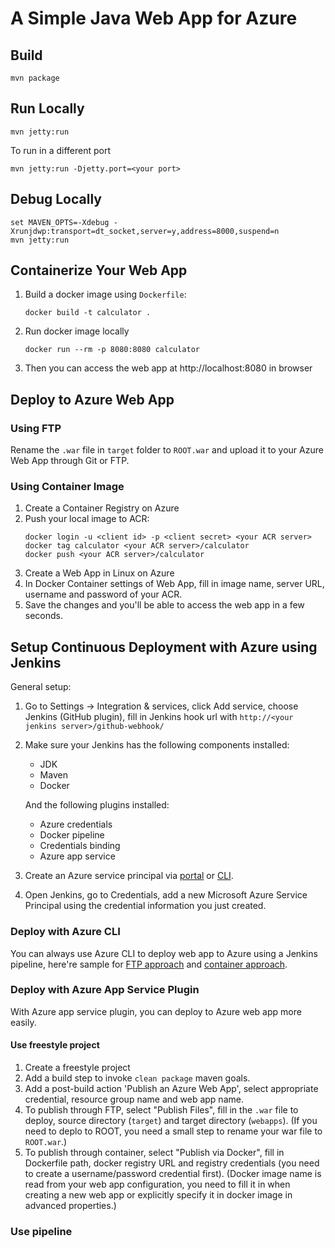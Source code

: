 # A Simple Java Web App for Azure

## Build
```shell
mvn package
```

## Run Locally
```shell
mvn jetty:run
```
To run in a different port
```shell
mvn jetty:run -Djetty.port=<your port>
```

## Debug Locally
```shell
set MAVEN_OPTS=-Xdebug -Xrunjdwp:transport=dt_socket,server=y,address=8000,suspend=n
mvn jetty:run
```

## Containerize Your Web App
1. Build a docker image using `Dockerfile`:
   ```
   docker build -t calculator .
   ```
2. Run docker image locally
   ```
   docker run --rm -p 8080:8080 calculator
   ```
3. Then you can access the web app at http://localhost:8080 in browser

## Deploy to Azure Web App

### Using FTP
Rename the `.war` file in `target` folder to `ROOT.war` and upload it to your Azure Web App through Git or FTP.

### Using Container Image
1. Create a Container Registry on Azure
2. Push your local image to ACR:
   ```
   docker login -u <client id> -p <client secret> <your ACR server>
   docker tag calculator <your ACR server>/calculator
   docker push <your ACR server>/calculator
   ```
3. Create a Web App in Linux on Azure
4. In Docker Container settings of Web App, fill in image name, server URL, username and password of your ACR.
5. Save the changes and you'll be able to access the web app in a few seconds.

## Setup Continuous Deployment with Azure using Jenkins
General setup:
1. Go to Settings -> Integration & services, click Add service, choose Jenkins (GitHub plugin), fill in Jenkins hook url with `http://<your jenkins server>/github-webhook/`
2. Make sure your Jenkins has the following components installed:
   * JDK
   * Maven
   * Docker

   And the following plugins installed:
   * Azure credentials
   * Docker pipeline
   * Credentials binding
   * Azure app service
3. Create an Azure service principal via [portal](https://docs.microsoft.com/en-us/azure/azure-resource-manager/resource-group-create-service-principal-portal) or [CLI](https://docs.microsoft.com/en-us/cli/azure/create-an-azure-service-principal-azure-cli?toc=%2fazure%2fazure-resource-manager%2ftoc.json).
4. Open Jenkins, go to Credentials, add a new Microsoft Azure Service Principal using the credential information you just created.

### Deploy with Azure CLI
You can always use Azure CLI to deploy web app to Azure using a Jenkins pipeline, here're sample for [FTP approach](Jenkinsfile_ftp_azcli) and [container approach](Jenkinsfile_container_azcli).

### Deploy with Azure App Service Plugin
With Azure app service plugin, you can deploy to Azure web app more easily.

#### Use freestyle project
1. Create a freestyle project
2. Add a build step to invoke `clean package` maven goals.
3. Add a post-build action 'Publish an Azure Web App', select appropriate credential, resource group name and web app name.
4. To publish through FTP, select "Publish Files", fill in the `.war` file to deploy, source directory (`target`) and target directory (`webapps`). (If you need to deplo to ROOT, you need a small step to rename your war file to `ROOT.war`.)
5. To publish through container, select "Publish via Docker", fill in Dockerfile path, docker registry URL and registry credentials (you need to create a username/password credential first). (Docker image name is read from your web app configuration, you need to fill it in when creating a new web app or explicitly specify it in docker image in advanced properties.)

### Use pipeline



